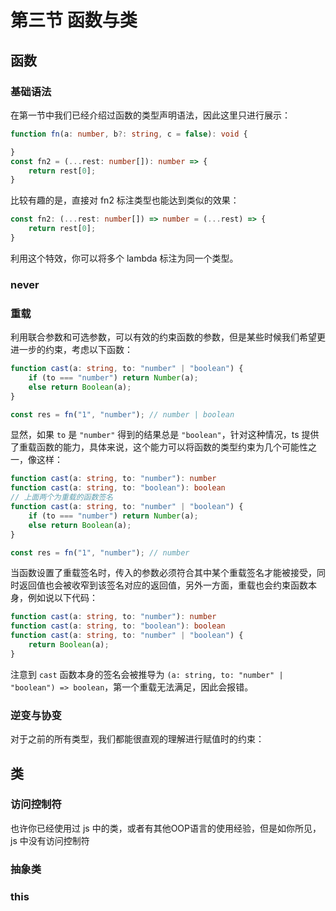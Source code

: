 # 第三节 函数与类

## 函数

### 基础语法

在第一节中我们已经介绍过函数的类型声明语法，因此这里只进行展示：

```ts
function fn(a: number, b?: string, c = false): void {

}
const fn2 = (...rest: number[]): number => {
    return rest[0];
}
```

比较有趣的是，直接对 fn2 标注类型也能达到类似的效果：

```ts
const fn2: (...rest: number[]) => number = (...rest) => {
    return rest[0];
}
```

利用这个特效，你可以将多个 lambda 标注为同一个类型。

### never

### 重载

利用联合参数和可选参数，可以有效的约束函数的参数，但是某些时候我们希望更进一步的约束，考虑以下函数：

```ts
function cast(a: string, to: "number" | "boolean") {
    if (to === "number") return Number(a);
    else return Boolean(a);
}

const res = fn("1", "number"); // number | boolean
```

显然，如果 `to` 是 `"number"` 得到的结果总是 `"boolean"`，针对这种情况，ts 提供了重载函数的能力，具体来说，这个能力可以将函数的类型约束为几个可能性之一，像这样：

```ts
function cast(a: string, to: "number"): number
function cast(a: string, to: "boolean"): boolean
// 上面两个为重载的函数签名
function cast(a: string, to: "number" | "boolean") {
    if (to === "number") return Number(a);
    else return Boolean(a);
}

const res = fn("1", "number"); // number
```

当函数设置了重载签名时，传入的参数必须符合其中某个重载签名才能被接受，同时返回值也会被收窄到该签名对应的返回值，另外一方面，重载也会约束函数本身，例如说以下代码：

```ts
function cast(a: string, to: "number"): number
function cast(a: string, to: "boolean"): boolean
function cast(a: string, to: "number" | "boolean") {
    return Boolean(a);
}
```

注意到 `cast` 函数本身的签名会被推导为 `(a: string, to: "number" | "boolean") => boolean`，第一个重载无法满足，因此会报错。

### 逆变与协变

对于之前的所有类型，我们都能很直观的理解进行赋值时的约束：

## 类

### 访问控制符

也许你已经使用过 js 中的类，或者有其他OOP语言的使用经验，但是如你所见，js 中没有访问控制符

### 抽象类

### this
